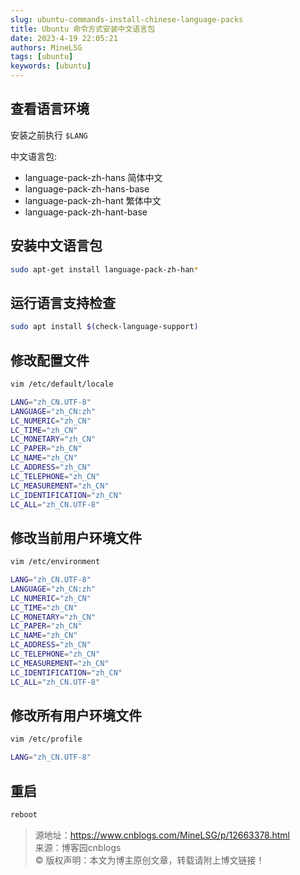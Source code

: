 ```yaml
---
slug: ubuntu-commands-install-chinese-language-packs
title: Ubuntu 命令方式安装中文语言包
date: 2023-4-19 22:05:21
authors: MineLSG
tags: [ubuntu]
keywords: [ubuntu]
---
```

     
##  查看语言环境
安装之前执行 `$LANG` 

中文语言包:
* language-pack-zh-hans 简体中文
* language-pack-zh-hans-base
* language-pack-zh-hant 繁体中文
* language-pack-zh-hant-base

## 安装中文语言包

```bash
sudo apt-get install language-pack-zh-han*
```

## 运行语言支持检查

```bash
sudo apt install $(check-language-support)
```

## 修改配置文件

```bash
vim /etc/default/locale
```

```bash title='将原始内容注释掉或删掉，替换为如下内容'
LANG="zh_CN.UTF-8"
LANGUAGE="zh_CN:zh"
LC_NUMERIC="zh_CN"
LC_TIME="zh_CN"
LC_MONETARY="zh_CN"
LC_PAPER="zh_CN"
LC_NAME="zh_CN"
LC_ADDRESS="zh_CN"
LC_TELEPHONE="zh_CN"
LC_MEASUREMENT="zh_CN"
LC_IDENTIFICATION="zh_CN"
LC_ALL="zh_CN.UTF-8"
```
 
## 修改当前用户环境文件
```bash
vim /etc/environment
```
```bash title='不修改原有内容，直接在原内容下面新开一行加入下列内容'
LANG="zh_CN.UTF-8"
LANGUAGE="zh_CN:zh"
LC_NUMERIC="zh_CN"
LC_TIME="zh_CN"
LC_MONETARY="zh_CN"
LC_PAPER="zh_CN"
LC_NAME="zh_CN"
LC_ADDRESS="zh_CN"
LC_TELEPHONE="zh_CN"
LC_MEASUREMENT="zh_CN"
LC_IDENTIFICATION="zh_CN"
LC_ALL="zh_CN.UTF-8"
```

## 修改所有用户环境文件
```bash
vim /etc/profile
```
```bash title='不修改原有内容，直接在原内容下面新开一行加入下列内容'
LANG="zh_CN.UTF-8"
```

## 重启

```bash
reboot
```

> 源地址：https://www.cnblogs.com/MineLSG/p/12663378.html   
> 来源：博客园cnblogs    
> © 版权声明：本文为博主原创文章，转载请附上博文链接！
